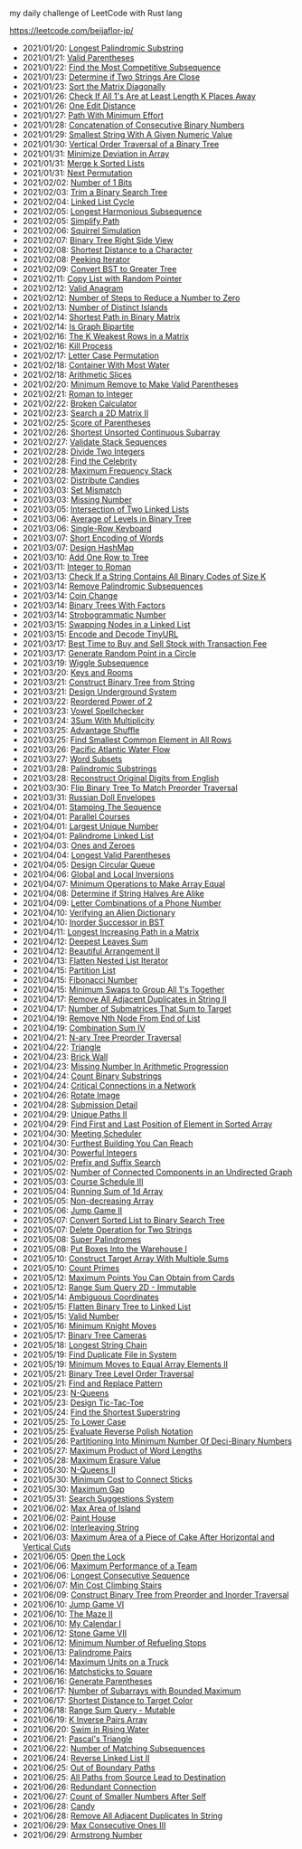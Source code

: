 my daily challenge of LeetCode with Rust lang

https://leetcode.com/beijaflor-jp/

- 2021/01/20: [Longest Palindromic Substring](https://leetcode.com/explore/challenge/card/january-leetcoding-challenge-2021/581/week-3-january-15th-january-21st/3609/)
- 2021/01/21: [Valid Parentheses](https://leetcode.com/explore/featured/card/january-leetcoding-challenge-2021/581/week-3-january-15th-january-21st/3610/)
- 2021/01/22: [Find the Most Competitive Subsequence](https://leetcode.com/explore/featured/card/january-leetcoding-challenge-2021/581/week-3-january-15th-january-21st/3611/)
- 2021/01/23: [Determine if Two Strings Are Close](https://leetcode.com/explore/item/3613)
- 2021/01/23: [Sort the Matrix Diagonally](https://leetcode.com/explore/challenge/card/january-leetcoding-challenge-2021/582/week-4-january-22nd-january-28th/3614/)
- 2021/01/26: [Check If All 1's Are at Least Length K Places Away](https://leetcode.com/explore/challenge/card/january-leetcoding-challenge-2021/582/week-4-january-22nd-january-28th/3616/)
- 2021/01/26: [One Edit Distance](https://leetcode.com/explore/challenge/card/january-leetcoding-challenge-2021/582/week-4-january-22nd-january-28th/3612/)
- 2021/01/27: [Path With Minimum Effort](https://leetcode.com/explore/challenge/card/january-leetcoding-challenge-2021/582/week-4-january-22nd-january-28th/3617/)
- 2021/01/28: [Concatenation of Consecutive Binary Numbers](https://leetcode.com/explore/challenge/card/january-leetcoding-challenge-2021/582/week-4-january-22nd-january-28th/3618/)
- 2021/01/29: [Smallest String With A Given Numeric Value](https://leetcode.com/explore/challenge/card/january-leetcoding-challenge-2021/582/week-4-january-22nd-january-28th/3619/)
- 2021/01/30: [Vertical Order Traversal of a Binary Tree](https://leetcode.com/explore/challenge/card/january-leetcoding-challenge-2021/583/week-5-january-29th-january-31st/3621/)
- 2021/01/31: [Minimize Deviation in Array](https://leetcode.com/explore/featured/card/january-leetcoding-challenge-2021/583/week-5-january-29th-january-31st/3622/)
- 2021/01/31: [Merge k Sorted Lists](https://leetcode.com/explore/challenge/card/january-leetcoding-challenge-2021/582/week-4-january-22nd-january-28th/3615/)
- 2021/01/31: [Next Permutation](https://leetcode.com/explore/challenge/card/january-leetcoding-challenge-2021/583/week-5-january-29th-january-31st/3623/)
- 2021/02/02: [Number of 1 Bits](https://leetcode.com/explore/featured/card/february-leetcoding-challenge-2021/584/week-1-february-1st-february-7th/3625/)
- 2021/02/03: [Trim a Binary Search Tree](https://leetcode.com/explore/challenge/card/february-leetcoding-challenge-2021/584/week-1-february-1st-february-7th/3626/)
- 2021/02/04: [Linked List Cycle](https://leetcode.com/explore/featured/card/february-leetcoding-challenge-2021/584/week-1-february-1st-february-7th/3627/)
- 2021/02/05: [Longest Harmonious Subsequence](https://leetcode.com/explore/challenge/card/february-leetcoding-challenge-2021/584/week-1-february-1st-february-7th/3628/)
- 2021/02/05: [Simplify Path](https://leetcode.com/explore/challenge/card/february-leetcoding-challenge-2021/584/week-1-february-1st-february-7th/3629/)
- 2021/02/06: [Squirrel Simulation](https://leetcode.com/explore/challenge/card/february-leetcoding-challenge-2021/584/week-1-february-1st-february-7th/3624/)
- 2021/02/07: [Binary Tree Right Side View](https://leetcode.com/explore/featured/card/february-leetcoding-challenge-2021/584/week-1-february-1st-february-7th/3630/)
- 2021/02/08: [Shortest Distance to a Character](https://leetcode.com/explore/challenge/card/february-leetcoding-challenge-2021/584/week-1-february-1st-february-7th/3631/)
- 2021/02/08: [Peeking Iterator](https://leetcode.com/explore/featured/card/february-leetcoding-challenge-2021/585/week-2-february-8th-february-14th/3633/)
- 2021/02/09: [Convert BST to Greater Tree](https://leetcode.com/explore/challenge/card/february-leetcoding-challenge-2021/585/week-2-february-8th-february-14th/3634/)
- 2021/02/11: [Copy List with Random Pointer](https://leetcode.com/explore/featured/card/february-leetcoding-challenge-2021/585/week-2-february-8th-february-14th/3635/)
- 2021/02/12: [Valid Anagram](https://leetcode.com/explore/challenge/card/february-leetcoding-challenge-2021/585/week-2-february-8th-february-14th/3636/)
- 2021/02/12: [Number of Steps to Reduce a Number to Zero](https://leetcode.com/explore/challenge/card/february-leetcoding-challenge-2021/585/week-2-february-8th-february-14th/3637/)
- 2021/02/13: [Number of Distinct Islands](https://leetcode.com/explore/challenge/card/february-leetcoding-challenge-2021/585/week-2-february-8th-february-14th/3632/)
- 2021/02/14: [Shortest Path in Binary Matrix](https://leetcode.com/explore/challenge/card/february-leetcoding-challenge-2021/585/week-2-february-8th-february-14th/3638/)
- 2021/02/14: [Is Graph Bipartite](https://leetcode.com/explore/featured/card/february-leetcoding-challenge-2021/585/week-2-february-8th-february-14th/3639/)
- 2021/02/16: [The K Weakest Rows in a Matrix](https://leetcode.com/explore/featured/card/february-leetcoding-challenge-2021/586/week-3-february-15th-february-21st/3641/)
- 2021/02/16: [Kill Process](https://leetcode.com/explore/featured/card/february-leetcoding-challenge-2021/586/week-3-february-15th-february-21st/3640/)
- 2021/02/17: [Letter Case Permutation](https://leetcode.com/explore/featured/card/february-leetcoding-challenge-2021/586/week-3-february-15th-february-21st/3642/)
- 2021/02/18: [Container With Most Water](https://leetcode.com/explore/featured/card/february-leetcoding-challenge-2021/586/week-3-february-15th-february-21st/3643/)
- 2021/02/18: [Arithmetic Slices](https://leetcode.com/explore/featured/card/february-leetcoding-challenge-2021/586/week-3-february-15th-february-21st/3644/)
- 2021/02/20: [Minimum Remove to Make Valid Parentheses](https://leetcode.com/explore/challenge/card/february-leetcoding-challenge-2021/586/week-3-february-15th-february-21st/3645/)
- 2021/02/21: [Roman to Integer](https://leetcode.com/explore/featured/card/february-leetcoding-challenge-2021/586/week-3-february-15th-february-21st/3646/)
- 2021/02/22: [Broken Calculator](https://leetcode.com/explore/featured/card/february-leetcoding-challenge-2021/586/week-3-february-15th-february-21st/3647/)
- 2021/02/23: [Search a 2D Matrix II](https://leetcode.com/explore/challenge/card/february-leetcoding-challenge-2021/587/week-4-february-22nd-february-28th/3650/)
- 2021/02/25: [Score of Parentheses](https://leetcode.com/explore/challenge/card/february-leetcoding-challenge-2021/587/week-4-february-22nd-february-28th/3651/)
- 2021/02/26: [Shortest Unsorted Continuous Subarray](https://leetcode.com/explore/challenge/card/february-leetcoding-challenge-2021/587/week-4-february-22nd-february-28th/3652/)
- 2021/02/27: [Validate Stack Sequences](https://leetcode.com/explore/challenge/card/february-leetcoding-challenge-2021/587/week-4-february-22nd-february-28th/3653/)
- 2021/02/28: [Divide Two Integers](https://leetcode.com/explore/challenge/card/february-leetcoding-challenge-2021/587/week-4-february-22nd-february-28th/3654/)
- 2021/02/28: [Find the Celebrity](https://leetcode.com/explore/challenge/card/february-leetcoding-challenge-2021/587/week-4-february-22nd-february-28th/3648/)
- 2021/02/28: [Maximum Frequency Stack](https://leetcode.com/explore/challenge/card/february-leetcoding-challenge-2021/587/week-4-february-22nd-february-28th/3655/)
- 2021/03/02: [Distribute Candies](https://leetcode.com/explore/challenge/card/march-leetcoding-challenge-2021/588/week-1-march-1st-march-7th/3657/)
- 2021/03/03: [Set Mismatch](https://leetcode.com/explore/challenge/card/march-leetcoding-challenge-2021/588/week-1-march-1st-march-7th/3658/)
- 2021/03/03: [Missing Number](https://leetcode.com/explore/featured/card/march-leetcoding-challenge-2021/588/week-1-march-1st-march-7th/3659/)
- 2021/03/05: [Intersection of Two Linked Lists](https://leetcode.com/explore/challenge/card/march-leetcoding-challenge-2021/588/week-1-march-1st-march-7th/3660/)
- 2021/03/06: [Average of Levels in Binary Tree](https://leetcode.com/explore/challenge/card/march-leetcoding-challenge-2021/588/week-1-march-1st-march-7th/3661/)
- 2021/03/06: [Single-Row Keyboard](https://leetcode.com/explore/featured/card/march-leetcoding-challenge-2021/588/week-1-march-1st-march-7th/3656/)
- 2021/03/07: [Short Encoding of Words](https://leetcode.com/explore/featured/card/march-leetcoding-challenge-2021/588/week-1-march-1st-march-7th/3662/)
- 2021/03/07: [Design HashMap](https://leetcode.com/explore/challenge/card/march-leetcoding-challenge-2021/588/week-1-march-1st-march-7th/3663/)
- 2021/03/10: [Add One Row to Tree](https://leetcode.com/explore/challenge/card/march-leetcoding-challenge-2021/589/week-2-march-8th-march-14th/3666/)
- 2021/03/11: [Integer to Roman](https://leetcode.com/explore/challenge/card/march-leetcoding-challenge-2021/589/week-2-march-8th-march-14th/3667/)
- 2021/03/13: [Check If a String Contains All Binary Codes of Size K](https://leetcode.com/explore/challenge/card/march-leetcoding-challenge-2021/589/week-2-march-8th-march-14th/3669/)
- 2021/03/14: [Remove Palindromic Subsequences](https://leetcode.com/explore/challenge/card/march-leetcoding-challenge-2021/589/week-2-march-8th-march-14th/3665/)
- 2021/03/14: [Coin Change](https://leetcode.com/explore/challenge/card/march-leetcoding-challenge-2021/589/week-2-march-8th-march-14th/3668/)
- 2021/03/14: [Binary Trees With Factors](https://leetcode.com/explore/challenge/card/march-leetcoding-challenge-2021/589/week-2-march-8th-march-14th/3670/)
- 2021/03/14: [Strobogrammatic Number](https://leetcode.com/explore/featured/card/march-leetcoding-challenge-2021/589/week-2-march-8th-march-14th/3664/)
- 2021/03/15: [Swapping Nodes in a Linked List](https://leetcode.com/explore/featured/card/march-leetcoding-challenge-2021/589/week-2-march-8th-march-14th/3671/)
- 2021/03/15: [Encode and Decode TinyURL](https://leetcode.com/explore/challenge/card/march-leetcoding-challenge-2021/590/week-3-march-15th-march-21st/3673/)
- 2021/03/17: [Best Time to Buy and Sell Stock with Transaction Fee](https://leetcode.com/explore/challenge/card/march-leetcoding-challenge-2021/590/week-3-march-15th-march-21st/3674/)
- 2021/03/17: [Generate Random Point in a Circle](https://leetcode.com/explore/challenge/card/march-leetcoding-challenge-2021/590/week-3-march-15th-march-21st/3675/)
- 2021/03/19: [Wiggle Subsequence](https://leetcode.com/explore/challenge/card/march-leetcoding-challenge-2021/590/week-3-march-15th-march-21st/3676/)
- 2021/03/20: [Keys and Rooms](https://leetcode.com/explore/challenge/card/march-leetcoding-challenge-2021/590/week-3-march-15th-march-21st/3677/)
- 2021/03/21: [Construct Binary Tree from String](https://leetcode.com/explore/challenge/card/march-leetcoding-challenge-2021/590/week-3-march-15th-march-21st/3672/)
- 2021/03/21: [Design Underground System](https://leetcode.com/explore/challenge/card/march-leetcoding-challenge-2021/590/week-3-march-15th-march-21st/3678/)
- 2021/03/22: [Reordered Power of 2](https://leetcode.com/explore/challenge/card/march-leetcoding-challenge-2021/590/week-3-march-15th-march-21st/3679/)
- 2021/03/23: [Vowel Spellchecker](https://leetcode.com/explore/challenge/card/march-leetcoding-challenge-2021/591/week-4-march-22nd-march-28th/3681/)
- 2021/03/24: [3Sum With Multiplicity](https://leetcode.com/explore/challenge/card/march-leetcoding-challenge-2021/591/week-4-march-22nd-march-28th/3682/)
- 2021/03/25: [Advantage Shuffle](https://leetcode.com/explore/challenge/card/march-leetcoding-challenge-2021/591/week-4-march-22nd-march-28th/3683/)
- 2021/03/25: [Find Smallest Common Element in All Rows](https://leetcode.com/explore/challenge/card/march-leetcoding-challenge-2021/591/week-4-march-22nd-march-28th/3680/)
- 2021/03/26: [Pacific Atlantic Water Flow](https://leetcode.com/explore/featured/card/march-leetcoding-challenge-2021/591/week-4-march-22nd-march-28th/3684/)
- 2021/03/27: [Word Subsets](https://leetcode.com/explore/featured/card/march-leetcoding-challenge-2021/591/week-4-march-22nd-march-28th/3685/)
- 2021/03/28: [Palindromic Substrings](https://leetcode.com/explore/featured/card/march-leetcoding-challenge-2021/591/week-4-march-22nd-march-28th/3686/)
- 2021/03/28: [Reconstruct Original Digits from English](https://leetcode.com/explore/challenge/card/march-leetcoding-challenge-2021/591/week-4-march-22nd-march-28th/3687/)
- 2021/03/30: [Flip Binary Tree To Match Preorder Traversal](https://leetcode.com/explore/challenge/card/march-leetcoding-challenge-2021/592/week-5-march-29th-march-31st/3689/)
- 2021/03/31: [Russian Doll Envelopes](https://leetcode.com/explore/challenge/card/march-leetcoding-challenge-2021/592/week-5-march-29th-march-31st/3690/)
- 2021/04/01: [Stamping The Sequence](https://leetcode.com/explore/challenge/card/march-leetcoding-challenge-2021/592/week-5-march-29th-march-31st/3691/)
- 2021/04/01: [Parallel Courses](https://leetcode.com/explore/challenge/card/march-leetcoding-challenge-2021/592/week-5-march-29th-march-31st/3688/)
- 2021/04/01: [Largest Unique Number](https://leetcode.com/explore/featured/card/april-leetcoding-challenge-2021/593/week-1-april-1st-april-7th/3692/)
- 2021/04/01: [Palindrome Linked List](https://leetcode.com/explore/featured/card/april-leetcoding-challenge-2021/593/week-1-april-1st-april-7th/3693/)
- 2021/04/03: [Ones and Zeroes](https://leetcode.com/explore/featured/card/april-leetcoding-challenge-2021/593/week-1-april-1st-april-7th/3694/)
- 2021/04/04: [Longest Valid Parentheses](https://leetcode.com/explore/featured/card/april-leetcoding-challenge-2021/593/week-1-april-1st-april-7th/3695/)
- 2021/04/05: [Design Circular Queue](https://leetcode.com/explore/featured/card/april-leetcoding-challenge-2021/593/week-1-april-1st-april-7th/3696/)
- 2021/04/06: [Global and Local Inversions](https://leetcode.com/explore/featured/card/april-leetcoding-challenge-2021/593/week-1-april-1st-april-7th/3697/)
- 2021/04/07: [Minimum Operations to Make Array Equal](https://leetcode.com/explore/featured/card/april-leetcoding-challenge-2021/593/week-1-april-1st-april-7th/3698/)
- 2021/04/08: [Determine if String Halves Are Alike](https://leetcode.com/explore/featured/card/april-leetcoding-challenge-2021/593/week-1-april-1st-april-7th/3699/)
- 2021/04/09: [Letter Combinations of a Phone Number](https://leetcode.com/explore/featured/card/april-leetcoding-challenge-2021/594/week-2-april-8th-april-14th/3701/)
- 2021/04/10: [Verifying an Alien Dictionary](https://leetcode.com/explore/featured/card/april-leetcoding-challenge-2021/594/week-2-april-8th-april-14th/3702/)
- 2021/04/10: [Inorder Successor in BST](https://leetcode.com/explore/challenge/card/april-leetcoding-challenge-2021/594/week-2-april-8th-april-14th/3700/)
- 2021/04/11: [Longest Increasing Path in a Matrix](https://leetcode.com/explore/featured/card/april-leetcoding-challenge-2021/594/week-2-april-8th-april-14th/3703/)
- 2021/04/12: [Deepest Leaves Sum](https://leetcode.com/explore/featured/card/april-leetcoding-challenge-2021/594/week-2-april-8th-april-14th/3704/)
- 2021/04/12: [Beautiful Arrangement II](https://leetcode.com/explore/featured/card/april-leetcoding-challenge-2021/594/week-2-april-8th-april-14th/3705/)
- 2021/04/13: [Flatten Nested List Iterator](https://leetcode.com/explore/featured/card/april-leetcoding-challenge-2021/594/week-2-april-8th-april-14th/3706/)
- 2021/04/15: [Partition List](https://leetcode.com/explore/featured/card/april-leetcoding-challenge-2021/594/week-2-april-8th-april-14th/3707/)
- 2021/04/15: [Fibonacci Number](https://leetcode.com/explore/featured/card/april-leetcoding-challenge-2021/595/week-3-april-15th-april-21st/3709/)
- 2021/04/15: [Minimum Swaps to Group All 1's Together](https://leetcode.com/explore/featured/card/april-leetcoding-challenge-2021/595/week-3-april-15th-april-21st/3708/)
- 2021/04/17: [Remove All Adjacent Duplicates in String II](https://leetcode.com/explore/featured/card/april-leetcoding-challenge-2021/595/week-3-april-15th-april-21st/3710/)
- 2021/04/17: [Number of Submatrices That Sum to Target](https://leetcode.com/explore/featured/card/april-leetcoding-challenge-2021/595/week-3-april-15th-april-21st/3711/)
- 2021/04/19: [Remove Nth Node From End of List](https://leetcode.com/explore/featured/card/april-leetcoding-challenge-2021/595/week-3-april-15th-april-21st/3712/)
- 2021/04/19: [Combination Sum IV](https://leetcode.com/explore/featured/card/april-leetcoding-challenge-2021/595/week-3-april-15th-april-21st/3713/)
- 2021/04/21: [N-ary Tree Preorder Traversal](https://leetcode.com/explore/featured/card/april-leetcoding-challenge-2021/595/week-3-april-15th-april-21st/3714/)
- 2021/04/22: [Triangle](https://leetcode.com/explore/challenge/card/april-leetcoding-challenge-2021/595/week-3-april-15th-april-21st/3715/)
- 2021/04/23: [Brick Wall](https://leetcode.com/explore/featured/card/april-leetcoding-challenge-2021/596/week-4-april-22nd-april-28th/3717/)
- 2021/04/23: [Missing Number In Arithmetic Progression](https://leetcode.com/explore/challenge/card/april-leetcoding-challenge-2021/596/week-4-april-22nd-april-28th/3716/)
- 2021/04/24: [Count Binary Substrings](https://leetcode.com/explore/challenge/card/april-leetcoding-challenge-2021/596/week-4-april-22nd-april-28th/3718/)
- 2021/04/24: [Critical Connections in a Network](https://leetcode.com/explore/featured/card/april-leetcoding-challenge-2021/596/week-4-april-22nd-april-28th/3719/)
- 2021/04/26: [Rotate Image](https://leetcode.com/explore/featured/card/april-leetcoding-challenge-2021/596/week-4-april-22nd-april-28th/3720/)
- 2021/04/28: [Submission Detail](https://leetcode.com/explore/challenge/card/april-leetcoding-challenge-2021/596/week-4-april-22nd-april-28th/3722/)
- 2021/04/29: [Unique Paths II](https://leetcode.com/explore/challenge/card/april-leetcoding-challenge-2021/596/week-4-april-22nd-april-28th/3723/)
- 2021/04/29: [Find First and Last Position of Element in Sorted Array](https://leetcode.com/explore/featured/card/april-leetcoding-challenge-2021/597/week-5-april-29th-april-30th/3725/)
- 2021/04/30: [Meeting Scheduler](https://leetcode.com/explore/featured/card/april-leetcoding-challenge-2021/597/week-5-april-29th-april-30th/3724/)
- 2021/04/30: [Furthest Building You Can Reach](https://leetcode.com/explore/featured/card/april-leetcoding-challenge-2021/596/week-4-april-22nd-april-28th/3721/)
- 2021/04/30: [Powerful Integers](https://leetcode.com/explore/featured/card/april-leetcoding-challenge-2021/597/week-5-april-29th-april-30th/3726/)
- 2021/05/02: [Prefix and Suffix Search](https://leetcode.com/explore/featured/card/may-leetcoding-challenge-2021/598/week-1-may-1st-may-7th/3728/)
- 2021/05/02: [Number of Connected Components in an Undirected Graph](https://leetcode.com/explore/challenge/card/may-leetcoding-challenge-2021/598/week-1-may-1st-may-7th/3727/)
- 2021/05/03: [Course Schedule III](https://leetcode.com/explore/challenge/card/may-leetcoding-challenge-2021/598/week-1-may-1st-may-7th/3729/)
- 2021/05/04: [Running Sum of 1d Array](https://leetcode.com/explore/featured/card/may-leetcoding-challenge-2021/598/week-1-may-1st-may-7th/3730/)
- 2021/05/05: [Non-decreasing Array](https://leetcode.com/explore/featured/card/may-leetcoding-challenge-2021/598/week-1-may-1st-may-7th/3731/)
- 2021/05/06: [Jump Game II](https://leetcode.com/explore/featured/card/may-leetcoding-challenge-2021/598/week-1-may-1st-may-7th/3732/)
- 2021/05/07: [Convert Sorted List to Binary Search Tree](https://leetcode.com/explore/featured/card/may-leetcoding-challenge-2021/598/week-1-may-1st-may-7th/3733/)
- 2021/05/07: [Delete Operation for Two Strings](https://leetcode.com/explore/featured/card/may-leetcoding-challenge-2021/598/week-1-may-1st-may-7th/3734/)
- 2021/05/08: [Super Palindromes](https://leetcode.com/explore/featured/card/may-leetcoding-challenge-2021/599/week-2-may-8th-may-14th/3736/)
- 2021/05/08: [Put Boxes Into the Warehouse I](https://leetcode.com/explore/challenge/card/may-leetcoding-challenge-2021/599/week-2-may-8th-may-14th/3735/)
- 2021/05/10: [Construct Target Array With Multiple Sums](https://leetcode.com/explore/challenge/card/may-leetcoding-challenge-2021/599/week-2-may-8th-may-14th/3737/)
- 2021/05/10: [Count Primes](https://leetcode.com/explore/featured/card/may-leetcoding-challenge-2021/599/week-2-may-8th-may-14th/3738/)
- 2021/05/12: [Maximum Points You Can Obtain from Cards](https://leetcode.com/explore/featured/card/may-leetcoding-challenge-2021/599/week-2-may-8th-may-14th/3739/)
- 2021/05/12: [Range Sum Query 2D - Immutable](https://leetcode.com/explore/featured/card/may-leetcoding-challenge-2021/599/week-2-may-8th-may-14th/3740/)
- 2021/05/14: [Ambiguous Coordinates](https://leetcode.com/explore/featured/card/may-leetcoding-challenge-2021/599/week-2-may-8th-may-14th/3741/)
- 2021/05/15: [Flatten Binary Tree to Linked List](https://leetcode.com/explore/featured/card/may-leetcoding-challenge-2021/599/week-2-may-8th-may-14th/3742/)
- 2021/05/15: [Valid Number](https://leetcode.com/explore/featured/card/may-leetcoding-challenge-2021/600/week-3-may-15th-may-21st/3744/)
- 2021/05/16: [Minimum Knight Moves](https://leetcode.com/explore/featured/card/may-leetcoding-challenge-2021/600/week-3-may-15th-may-21st/3743/)
- 2021/05/17: [Binary Tree Cameras](https://leetcode.com/explore/challenge/card/may-leetcoding-challenge-2021/600/week-3-may-15th-may-21st/3745/)
- 2021/05/18: [Longest String Chain](https://leetcode.com/explore/featured/card/may-leetcoding-challenge-2021/600/week-3-may-15th-may-21st/3746/)
- 2021/05/19: [Find Duplicate File in System](https://leetcode.com/explore/featured/card/may-leetcoding-challenge-2021/600/week-3-may-15th-may-21st/3747/)
- 2021/05/19: [Minimum Moves to Equal Array Elements II](https://leetcode.com/explore/featured/card/may-leetcoding-challenge-2021/600/week-3-may-15th-may-21st/3748/)
- 2021/05/21: [Binary Tree Level Order Traversal](https://leetcode.com/explore/featured/card/may-leetcoding-challenge-2021/600/week-3-may-15th-may-21st/3749/)
- 2021/05/21: [Find and Replace Pattern](https://leetcode.com/explore/featured/card/may-leetcoding-challenge-2021/600/week-3-may-15th-may-21st/3750/)
- 2021/05/23: [N-Queens](https://leetcode.com/explore/featured/card/may-leetcoding-challenge-2021/601/week-4-may-22nd-may-28th/3752/)
- 2021/05/23: [Design Tic-Tac-Toe](https://leetcode.com/explore/challenge/card/may-leetcoding-challenge-2021/601/week-4-may-22nd-may-28th/3751/)
- 2021/05/24: [Find the Shortest Superstring](https://leetcode.com/explore/featured/card/may-leetcoding-challenge-2021/601/week-4-may-22nd-may-28th/3753/)
- 2021/05/25: [To Lower Case](https://leetcode.com/explore/challenge/card/may-leetcoding-challenge-2021/601/week-4-may-22nd-may-28th/3754/)
- 2021/05/25: [Evaluate Reverse Polish Notation](https://leetcode.com/explore/featured/card/may-leetcoding-challenge-2021/601/week-4-may-22nd-may-28th/3755/)
- 2021/05/26: [Partitioning Into Minimum Number Of Deci-Binary Numbers](https://leetcode.com/explore/featured/card/may-leetcoding-challenge-2021/601/week-4-may-22nd-may-28th/3756/)
- 2021/05/27: [Maximum Product of Word Lengths](https://leetcode.com/explore/featured/card/may-leetcoding-challenge-2021/601/week-4-may-22nd-may-28th/3757/)
- 2021/05/28: [Maximum Erasure Value](https://leetcode.com/explore/featured/card/may-leetcoding-challenge-2021/601/week-4-may-22nd-may-28th/3758/)
- 2021/05/30: [N-Queens II](https://leetcode.com/explore/featured/card/may-leetcoding-challenge-2021/602/week-5-may-29th-may-31st/3760/)
- 2021/05/30: [Minimum Cost to Connect Sticks](https://leetcode.com/explore/challenge/card/may-leetcoding-challenge-2021/602/week-5-may-29th-may-31st/3759/)
- 2021/05/30: [Maximum Gap](https://leetcode.com/explore/featured/card/may-leetcoding-challenge-2021/602/week-5-may-29th-may-31st/3761/)
- 2021/05/31: [Search Suggestions System](https://leetcode.com/explore/featured/card/may-leetcoding-challenge-2021/602/week-5-may-29th-may-31st/3762/)
- 2021/06/02: [Max Area of Island](https://leetcode.com/explore/featured/card/june-leetcoding-challenge-2021/603/week-1-june-1st-june-7th/3764/)
- 2021/06/02: [Paint House](https://leetcode.com/explore/challenge/card/june-leetcoding-challenge-2021/603/week-1-june-1st-june-7th/3763/)
- 2021/06/02: [Interleaving String](https://leetcode.com/explore/challenge/card/june-leetcoding-challenge-2021/603/week-1-june-1st-june-7th/3765/)
- 2021/06/03: [Maximum Area of a Piece of Cake After Horizontal and Vertical Cuts](https://leetcode.com/explore/featured/card/june-leetcoding-challenge-2021/603/week-1-june-1st-june-7th/3766/)
- 2021/06/05: [Open the Lock](https://leetcode.com/explore/featured/card/june-leetcoding-challenge-2021/603/week-1-june-1st-june-7th/3767/)
- 2021/06/06: [Maximum Performance of a Team](https://leetcode.com/explore/challenge/card/june-leetcoding-challenge-2021/603/week-1-june-1st-june-7th/3768/)
- 2021/06/06: [Longest Consecutive Sequence](https://leetcode.com/explore/featured/card/june-leetcoding-challenge-2021/603/week-1-june-1st-june-7th/3769/)
- 2021/06/07: [Min Cost Climbing Stairs](https://leetcode.com/explore/featured/card/june-leetcoding-challenge-2021/603/week-1-june-1st-june-7th/3770/)
- 2021/06/09: [Construct Binary Tree from Preorder and Inorder Traversal](https://leetcode.com/explore/featured/card/june-leetcoding-challenge-2021/604/week-2-june-8th-june-14th/3772/)
- 2021/06/10: [Jump Game VI](https://leetcode.com/explore/featured/card/june-leetcoding-challenge-2021/604/week-2-june-8th-june-14th/3773/)
- 2021/06/10: [The Maze II](https://leetcode.com/explore/challenge/card/june-leetcoding-challenge-2021/604/week-2-june-8th-june-14th/3771/)
- 2021/06/10: [My Calendar I](https://leetcode.com/explore/featured/card/june-leetcoding-challenge-2021/604/week-2-june-8th-june-14th/3774/)
- 2021/06/12: [Stone Game VII](https://leetcode.com/explore/featured/card/june-leetcoding-challenge-2021/604/week-2-june-8th-june-14th/3775/)
- 2021/06/12: [Minimum Number of Refueling Stops](https://leetcode.com/explore/featured/card/june-leetcoding-challenge-2021/604/week-2-june-8th-june-14th/3776/)
- 2021/06/13: [Palindrome Pairs](https://leetcode.com/explore/featured/card/june-leetcoding-challenge-2021/604/week-2-june-8th-june-14th/3777/)
- 2021/06/14: [Maximum Units on a Truck](https://leetcode.com/explore/featured/card/june-leetcoding-challenge-2021/604/week-2-june-8th-june-14th/3778/)
- 2021/06/16: [Matchsticks to Square](https://leetcode.com/explore/featured/card/june-leetcoding-challenge-2021/605/week-3-june-15th-june-21st/3780/)
- 2021/06/16: [Generate Parentheses](https://leetcode.com/explore/challenge/card/june-leetcoding-challenge-2021/605/week-3-june-15th-june-21st/3781/)
- 2021/06/17: [Number of Subarrays with Bounded Maximum](https://leetcode.com/explore/challenge/card/june-leetcoding-challenge-2021/605/week-3-june-15th-june-21st/3782/)
- 2021/06/17: [Shortest Distance to Target Color](https://leetcode.com/explore/challenge/card/june-leetcoding-challenge-2021/605/week-3-june-15th-june-21st/3779/)
- 2021/06/18: [ Range Sum Query - Mutable](https://leetcode.com/explore/featured/card/june-leetcoding-challenge-2021/605/week-3-june-15th-june-21st/3783/)
- 2021/06/19: [K Inverse Pairs Array](https://leetcode.com/explore/featured/card/june-leetcoding-challenge-2021/605/week-3-june-15th-june-21st/3784/)
- 2021/06/20: [Swim in Rising Water](https://leetcode.com/explore/featured/card/june-leetcoding-challenge-2021/605/week-3-june-15th-june-21st/3785/)
- 2021/06/21: [Pascal's Triangle](https://leetcode.com/explore/featured/card/june-leetcoding-challenge-2021/605/week-3-june-15th-june-21st/3786/)
- 2021/06/22: [Number of Matching Subsequences](https://leetcode.com/explore/featured/card/june-leetcoding-challenge-2021/606/week-4-june-22nd-june-28th/3788/)
- 2021/06/24: [Reverse Linked List II](https://leetcode.com/explore/challenge/card/june-leetcoding-challenge-2021/606/week-4-june-22nd-june-28th/3789/)
- 2021/06/25: [Out of Boundary Paths](https://leetcode.com/explore/challenge/card/june-leetcoding-challenge-2021/606/week-4-june-22nd-june-28th/3790/)
- 2021/06/25: [All Paths from Source Lead to Destination](https://leetcode.com/explore/challenge/card/june-leetcoding-challenge-2021/606/week-4-june-22nd-june-28th/3787/)
- 2021/06/26: [Redundant Connection](https://leetcode.com/explore/featured/card/june-leetcoding-challenge-2021/606/week-4-june-22nd-june-28th/3791/)
- 2021/06/27: [Count of Smaller Numbers After Self](https://leetcode.com/explore/featured/card/june-leetcoding-challenge-2021/606/week-4-june-22nd-june-28th/3792/)
- 2021/06/28: [Candy](https://leetcode.com/explore/featured/card/june-leetcoding-challenge-2021/606/week-4-june-22nd-june-28th/3793/)
- 2021/06/28: [Remove All Adjacent Duplicates In String](https://leetcode.com/explore/featured/card/june-leetcoding-challenge-2021/606/week-4-june-22nd-june-28th/3794/)
- 2021/06/29: [Max Consecutive Ones III](https://leetcode.com/explore/featured/card/june-leetcoding-challenge-2021/607/week-5-june-29th-june-30th/3796/)
- 2021/06/29: [Armstrong Number](https://leetcode.com/explore/featured/card/june-leetcoding-challenge-2021/607/week-5-june-29th-june-30th/3795/)
